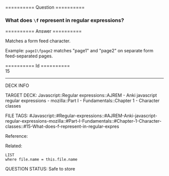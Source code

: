 ========== Question ==========  

### What does `\f` represent in regular expressions?  

========== Answer ==========  

Matches a form feed character.

Example: `page1\fpage2` matches "page1" and "page2" on separate form feed-separated pages.

========== Id ==========  
15

---

DECK INFO

TARGET DECK: Javascript::Regular expressions::AJREM - Anki javascript regular expressions - mozilla::Part I - Fundamentals::Chapter 1 - Character classes

FILE TAGS: #Javascript::#Regular-expressions::#AJREM-Anki-javascript-regular-expressions-mozilla::#Part-I-Fundamentals::#Chapter-1-Character-classes::#15-What-does-f-represent-in-regular-expres

Reference:

Related:

```dataview
LIST
where file.name = this.file.name
```


QUESTION STATUS: Safe to store
